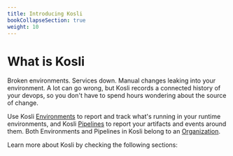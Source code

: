 ```yaml
---
title: Introducing Kosli
bookCollapseSection: true
weight: 10
---
```

# What is Kosli


<!-- 
TODO: Provide a better description of what Kosli is
-->
Broken environments. Services down. Manual changes leaking into your environment. A lot can go wrong, but Kosli records a connected history of your devops, so you don't have to spend hours wondering about the source of change.

Use Kosli [Environments](/introducing_kosli/environments) to report and track what's running in your runtime environments, and Kosli [Pipelines](/introducing_kosli/pipelines) to report your artifacts and events around them. Both Environments and Pipelines in Kosli belong to an [Organization](/introducing_kosli/organizations). 

Learn more about Kosli by checking the following sections: